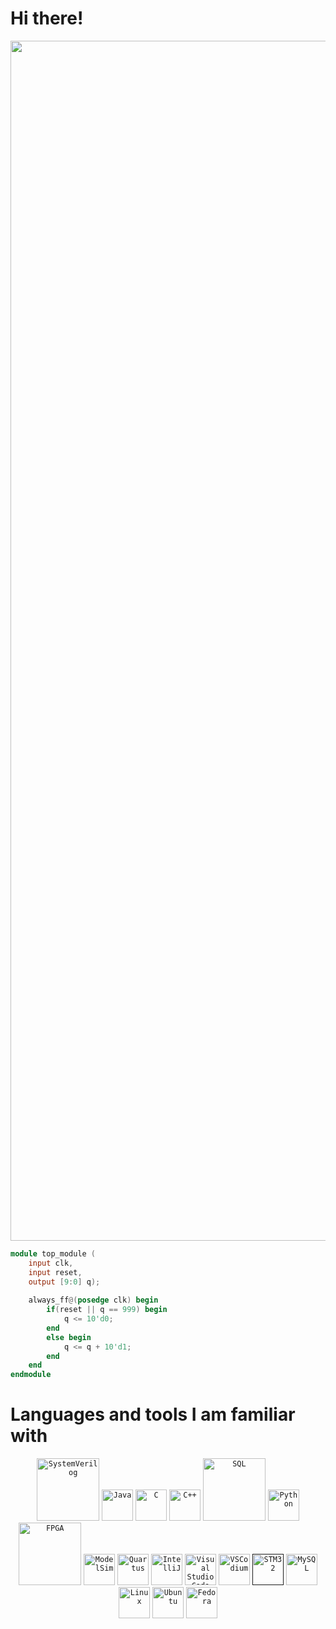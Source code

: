 # Hi there!

<p align="center">
  <img width="1920" src="https://24.media.tumblr.com/78b7de068a496b13555094a4cf30ceb5/tumblr_mta8to65Nw1rlcjydo1_500.gif" alt="animated" />
</p>

```verilog
module top_module (
    input clk,
    input reset,
    output [9:0] q);
	
    always_ff@(posedge clk) begin
        if(reset || q == 999) begin
            q <= 10'd0;
        end
        else begin
            q <= q + 10'd1;
        end
    end
endmodule
```

# Languages and tools I am familiar with
<div align="center">
	<code><a href="https://en.wikipedia.org/wiki/SystemVerilog" target="blank"><img width="100" src="https://upload.wikimedia.org/wikipedia/en/e/ef/SystemVerilog_logo.png" alt="SystemVerilog" title="SystemVerilog"/></a></code>
	<code><a href="https://en.wikipedia.org/wiki/Java_(programming_language)"><img width="50" src="https://user-images.githubusercontent.com/25181517/117201156-9a724800-adec-11eb-9a9d-3cd0f67da4bc.png" alt="Java" title="Java"/></a></code>
	<code><a href="https://en.wikipedia.org/wiki/C_(programming_language)"><img width="50" src="https://user-images.githubusercontent.com/25181517/192106070-46255bcf-65e6-4c6b-a296-bf8d0d8fb2a7.png" alt="C" title="C"/></a></code>
	<code><a href="https://en.wikipedia.org/wiki/C%2B%2B"><img width="50" src="https://user-images.githubusercontent.com/25181517/192106073-90fffafe-3562-4ff9-a37e-c77a2da0ff58.png" alt="C++" title="C++"/></a></code>
	<code><a href="https://en.wikipedia.org/wiki/SQL"><img width="100" src="https://upload.wikimedia.org/wikipedia/commons/8/87/Sql_data_base_with_logo.png" alt="SQL" title="SQL"/></a></code>
	<code><a href="https://en.wikipedia.org/wiki/Python_(programming_language)"><img width="50" src="https://user-images.githubusercontent.com/25181517/183423507-c056a6f9-1ba8-4312-a350-19bcbc5a8697.png" alt="Python" title="Python"/></a></code>
</div>

<div align="center">
	<code><a href="https://www.intel.com/content/www/us/en/partner/showcase/offering/a5b3b0000004cbaAAA/de1soc-board.html"><img width="100" src="https://www.sarsen.net/uploads/files/images/Intel%20FPGA%20Logo.png" alt="FPGA" title="FPGA"/></a></code>
	<code><a href="https://en.wikipedia.org/wiki/ModelSim"><img width="50" src="https://downloadlynet.ir/wp-content/uploads/2020/03/ModelSim.png" alt="ModelSim" title="ModelSim"/></a></code>
	<code><a href="https://en.wikipedia.org/wiki/Intel_Quartus_Prime"><img width="50" src="https://media.imgcdn.org/repo/2023/03/intel-quartus-prime-pro-edition/intel-quartus-prime-pro-edition-logo.png" alt="Quartus" title="Quartus"/></a></code>
	<code><a href="https://en.wikipedia.org/wiki/IntelliJ_IDEA"><img width="50" src="https://user-images.githubusercontent.com/25181517/192108890-200809d1-439c-4e23-90d3-b090cf9a4eea.png" alt="IntelliJ" title="IntelliJ"/></a></code>
	<code><a href="https://en.wikipedia.org/wiki/Visual_Studio_Code"><img width="50" src="https://user-images.githubusercontent.com/25181517/192108891-d86b6220-e232-423a-bf5f-90903e6887c3.png" alt="Visual Studio Code" title="Visual Studio Code"/></a></code>
	<code><a href="https://vscodium.com/"><img width="50" src="https://upload.wikimedia.org/wikipedia/commons/5/56/VSCodium_Logo.png" alt="VSCodium" title="VSCodium"/></a></code>
	<code><a href=""><img width="50" src="https://wiki.stmicroelectronics.cn/stm32mcu/nsfr_img_auth.php/archive/4/4e/20200318133105%21STM32.png" alt="STM32" title="STM32"/></a></code>
	<code><a href="https://en.wikipedia.org/wiki/MySQL"><img width="50" src="https://user-images.githubusercontent.com/25181517/183896128-ec99105a-ec1a-4d85-b08b-1aa1620b2046.png" alt="MySQL" title="MySQL"/></a></code>
	<code><a href="https://en.wikipedia.org/wiki/Linux"><img width="50" src="https://github.com/marwin1991/profile-technology-icons/assets/76662862/2481dc48-be6b-4ebb-9e8c-3b957efe69fa" alt="Linux" title="Linux"/></a></code>
	<code><a href="https://en.wikipedia.org/wiki/Ubuntu"><img width="50" src="https://user-images.githubusercontent.com/25181517/186884153-99edc188-e4aa-4c84-91b0-e2df260ebc33.png" alt="Ubuntu" title="Ubuntu"/></a></code>
	<code><a href="https://en.wikipedia.org/wiki/Fedora_Linux"><img width="50" src="https://user-images.githubusercontent.com/25181517/186885787-4011a347-1f68-472c-bf8b-31ed1bb4f8ce.png" alt="Fedora" title="Fedora"/></a></code>
</div>
